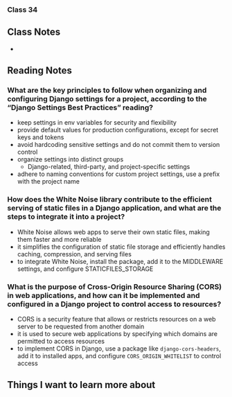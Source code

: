 ### Class 34


## Class Notes

-

## Reading Notes


### What are the key principles to follow when organizing and configuring Django settings for a project, according to the “Django Settings Best Practices” reading?

- keep settings in env variables for security and flexibility
- provide default values for production configurations, except for secret keys and tokens
- avoid hardcoding sensitive settings and do not commit them to version control
- organize settings into distinct groups
  - Django-related, third-party, and project-specific settings
- adhere to naming conventions for custom project settings, use a prefix with the project name

### How does the White Noise library contribute to the efficient serving of static files in a Django application, and what are the steps to integrate it into a project?

- White Noise allows web apps to serve their own static files, making them faster and more reliable
- it simplifies the configuration of static file storage and efficiently handles caching, compression, and serving files
- to integrate White Noise, install the package, add it to the MIDDLEWARE settings, and configure STATICFILES_STORAGE

### What is the purpose of Cross-Origin Resource Sharing (CORS) in web applications, and how can it be implemented and configured in a Django project to control access to resources?

- CORS is a security feature that allows or restricts resources on a web server to be requested from another domain
- it is used to secure web applications by specifying which domains are permitted to access resources
- to implement CORS in Django, use a package like `django-cors-headers`, add it to installed apps, and configure `CORS_ORIGIN_WHITELIST` to control access

## Things I want to learn more about
